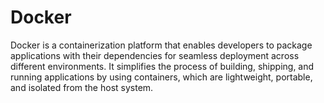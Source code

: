 # Docker

Docker is a containerization platform that enables developers to package applications with their dependencies for seamless deployment across different environments. It simplifies the process of building, shipping, and running applications by using containers, which are lightweight, portable, and isolated from the host system.
